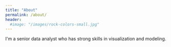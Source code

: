 ```yaml
---
title: "About"
permalink: /about/
header:
  #image: "/images/rock-colors-small.jpg"
---
```


I'm a senior data analyst who has strong skills in visualization and modeling.